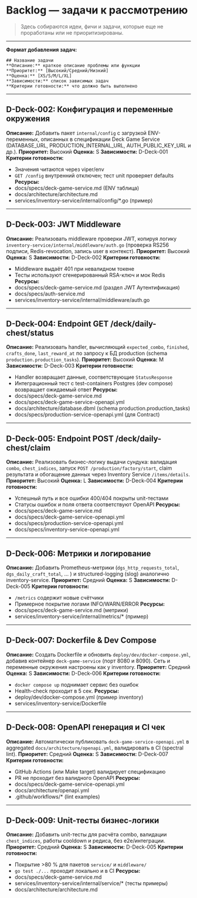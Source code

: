 # Backlog — задачи к рассмотрению

> Здесь собираются идеи, фичи и задачи, которые еще не проработаны или не приоритизированы.


---
**Формат добавления задач:**
```
## Название задачи
**Описание:** краткое описание проблемы или функции
**Приоритет:** [Высокий/Средний/Низкий]
**Оценка:** [XS/S/M/L/XL]
**Зависимости:** список зависимых задач
**Критерии готовности:** что должно быть выполнено
```



---
## D-Deck-002: Конфигурация и переменные окружения
**Описание:** Добавить пакет `internal/config` с загрузкой ENV-переменных, описанных в спецификации Deck Game Service (DATABASE_URL, PRODUCTION_INTERNAL_URL, AUTH_PUBLIC_KEY_URL и др.).
**Приоритет:** Высокий
**Оценка:** S
**Зависимости:** D-Deck-001
**Критерии готовности:**
- Значения читаются через viper/env
- `GET /config` внутренний отключен; тест unit проверяет defaults
**Ресурсы:**
- docs/specs/deck-game-service.md (ENV таблица)
- docs/architecture/architecture.md
- services/inventory-service/internal/config/*.go (пример)

---
## D-Deck-003: JWT Middleware
**Описание:** Реализовать middleware проверки JWT, копируя логику `inventory-service/internal/middleware/auth.go` (проверка RS256 подписи, Redis-revocation, запись user в контекст).
**Приоритет:** Высокий
**Оценка:** S
**Зависимости:** D-Deck-002
**Критерии готовности:**
- Middleware выдаёт 401 при невалидном токене
- Тесты используют сгенерированный RSA-ключ и мок Redis
**Ресурсы:**
- docs/specs/deck-game-service.md (раздел JWT Аутентификация)
- docs/specs/auth-service.md
- services/inventory-service/internal/middleware/auth.go

---
## D-Deck-004: Endpoint GET /deck/daily-chest/status
**Описание:** Реализовать handler, вычисляющий `expected_combo`, `finished`, `crafts_done`, `last_reward_at` по запросу к БД production (schema `production.production_tasks`).
**Приоритет:** Высокий
**Оценка:** M
**Зависимости:** D-Deck-003
**Критерии готовности:**
- Handler возвращает данные, соответствующие `StatusResponse`
- Интеграционный тест с test-containers Postgres (dev compose) возвращает ожидаемый ответ
**Ресурсы:**
- docs/specs/deck-game-service.md
- docs/specs/deck-game-service-openapi.yml
- docs/architecture/database.dbml (schema production.production_tasks)
- docs/specs/production-service-openapi.yml (для Contract)

---
## D-Deck-005: Endpoint POST /deck/daily-chest/claim
**Описание:** Реализовать бизнес-логику выдачи сундука: валидация `combo`, `chest_indices`, запуск `POST /production/factory/start`, claim результата и обогащение данных через Inventory Service `/items/details`.
**Приоритет:** Высокий
**Оценка:** L
**Зависимости:** D-Deck-004
**Критерии готовности:**
- Успешный путь и все ошибки 400/404 покрыты unit-тестами
- Статусы ошибок и поля ответа соответствуют OpenAPI
**Ресурсы:**
- docs/specs/deck-game-service.md
- docs/specs/deck-game-service-openapi.yml
- docs/specs/production-service-openapi.yml
- docs/specs/inventory-service-openapi.yml

---
## D-Deck-006: Метрики и логирование
**Описание:** Добавить Prometheus-метрики (`dgs_http_requests_total`, `dgs_daily_craft_total`, ... ) и structured-logging (slog) аналогично inventory-service.
**Приоритет:** Средний
**Оценка:** S
**Зависимости:** D-Deck-005
**Критерии готовности:**
- `/metrics` содержит новые счётчики
- Примерное покрытие логами INFO/WARN/ERROR
**Ресурсы:**
- docs/specs/deck-game-service.md (метрики)
- services/inventory-service/internal/metrics/* (пример)

---
## D-Deck-007: Dockerfile & Dev Compose
**Описание:** Создать Dockerfile и обновить `deploy/dev/docker-compose.yml`, добавив контейнер `deck-game-service` (порт 8080 и 8090). Сеть и переменные окружения настроены как у inventory.
**Приоритет:** Средний
**Оценка:** S
**Зависимости:** D-Deck-006
**Критерии готовности:**
- `docker compose up` поднимает сервис без ошибок
- Health-check проходит в 5 сек.
**Ресурсы:**
- deploy/dev/docker-compose.yml (пример inventory)
- services/inventory-service/Dockerfile

---
## D-Deck-008: OpenAPI генерация и CI чек
**Описание:** Автоматически публиковать `deck-game-service-openapi.yml` в aggregated `docs/architecture/openapi.yml`, валидировать в CI (spectral lint).
**Приоритет:** Средний
**Оценка:** S
**Зависимости:** D-Deck-007
**Критерии готовности:**
- GitHub Actions (или Make target) валидирует спецификацию
- PR не проходит без валидного OpenAPI
**Ресурсы:**
- docs/specs/deck-game-service-openapi.yml
- docs/architecture/openapi.yml
- .github/workflows/* (lint examples)

---
## D-Deck-009: Unit-тесты бизнес-логики
**Описание:** Добавить unit-тесты для расчёта combo, валидации `chest_indices`, работы cooldown и редиса, без e2e/интеграции.
**Приоритет:** Средний
**Оценка:** S
**Зависимости:** D-Deck-005
**Критерии готовности:**
- Покрытие >80 % для пакетов `service/` и `middleware/`
- `go test ./...` проходит локально и в CI
**Ресурсы:**
- docs/specs/deck-game-service.md
- services/inventory-service/internal/service/* (тесты примеры)
- docs/architecture/architecture.md